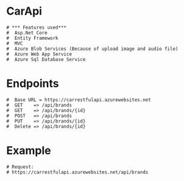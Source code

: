 # CarApi 
    # *** Features used***
    #  Asp.Net Core
    #  Entity Framework
    #  MVC
    #  Azure Blob Services (Because of upload image and audio file)
    #  Azure Web App Service
    #  Azure Sql Database Service
# Endpoints
    #  Base URL = https://carrestfulapi.azurewebsites.net
    #  GET    => /api/brands
    #  GET    => /api/brands/{id}
    #  POST   => /api/brands
    #  PUT    => /api/brands/{id}
    #  Delete => /api/brands/{id}
# Example  
    # Request:
    # https://carrestfulapi.azurewebsites.net/api/brands
    
    
